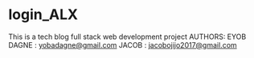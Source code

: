 # login_ALX
This is a tech blog full stack web development project 
AUTHORS:
EYOB DAGNE : yobadagne@gmail.com
JACOB : jacobojijo2017@gmail.com
